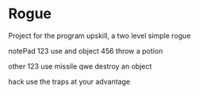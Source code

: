# Rogue
Project for the program upskill, a two level simple rogue 

notePad 123 use and object 456 throw a potion 

other 123 use missile 
qwe destroy an object 


hack use the traps at your advantage 
